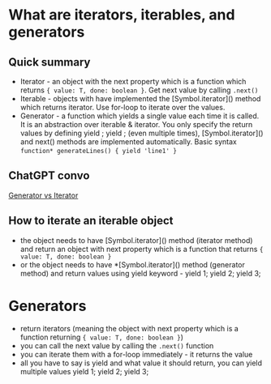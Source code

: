 # What are iterators, iterables, and generators
## Quick summary
- Iterator - an object with the next property which is a function which returns `{ value: T, done: boolean }`. Get next value by calling `.next()`
- Iterable - objects with have implemented the \[Symbol.iterator\]() method which returns iterator. Use for-loop to iterate over the values.
- Generator - a function which yields a single value each time it is called. It is an abstraction over iterable & iterator. You only specify the return values by defining yield <value>; yield <value2>; (even multiple times), \[Symbol.iterator\]() and next() methods are implemented automatically. Basic syntax `function* generateLines() { yield 'line1' }`

## ChatGPT convo
[Generator vs Iterator](https://chatgpt.com/share/6820bcb4-62f4-800c-8a5f-b709dd1f029c)

## How to iterate an iterable object
- the object needs to have \[Symbol.iterator\]() method (iterator method) and return an object with next property which is a function that returns `{ value: T, done: boolean }`
- or the object needs to have *\[Symbol.iterator\]() method (generator method) and return values using yield keyword - yield 1; yield 2; yield 3;

# Generators
- return iterators (meaning the object with next property which is a function returning `{ value: T, done: boolean }`)
- you can call the next value by calling the `.next()` function 
- you can iterate them with a for-loop immediately - it returns the value
- all you have to say is yield and what value it should return, you can yield multiple values yield 1; yield 2; yield 3;